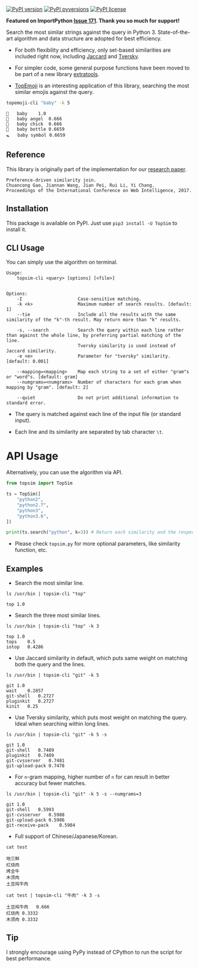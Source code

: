 [![PyPI version](https://img.shields.io/pypi/v/TopSim.svg)](https://pypi.python.org/pypi/TopSim/)
[![PyPI pyversions](https://img.shields.io/pypi/pyversions/TopSim.svg)](https://pypi.python.org/pypi/TopSim/)
[![PyPI license](https://img.shields.io/pypi/l/TopSim.svg)](https://pypi.python.org/pypi/TopSim/)

**Featured on ImportPython [Issue 171](http://importpython.com/newsletter/no/171/). Thank you so much for support!**

Search the most similar strings against the query in Python 3. State-of-the-art algorithm and data structure are adopted for best efficiency.

- For both flexibility and efficiency, only set-based similarities are included right now, including [Jaccard](https://en.wikipedia.org/wiki/Jaccard_index) and [Tversky](https://en.wikipedia.org/wiki/Tversky_index).

- For simpler code, some general purpose functions have been moved to be part of a new library [extratools](https://github.com/chuanconggao/extratools).

- [TopEmoji](https://github.com/chuanconggao/TopEmoji) is an interesting application of this library, searching the most similar emojis against the query.

``` bash
topemoji-cli "baby" -k 5
```

``` text
👶	baby	1.0
👼	baby angel	0.666
🐤	baby chick	0.666
🍼	baby bottle	0.6659
🚼	baby symbol	0.6659
```

## Reference

This library is originally part of the implementation for our [research paper](https://dl.acm.org/citation.cfm?doid=3106426.3106484).

``` text
Preference-driven similarity join.
Chuancong Gao, Jiannan Wang, Jian Pei, Rui Li, Yi Chang.
Proceedings of the International Conference on Web Intelligence, 2017.
```

## Installation

This package is available on PyPI. Just use `pip3 install -U TopSim` to install it.

## CLI Usage

You can simply use the algorithm on terminal.

```
Usage:
    topsim-cli <query> [options] [<file>]


Options:
    -I                     Case-sensitive matching.
    -k <k>                 Maximum number of search results. [default: 1]
    --tie                  Include all the results with the same similarity of the "k"-th result. May return more than "k" results.

    -s, --search           Search the query within each line rather than against the whole line, by preferring partial matching of the line.
                           Tversky similarity is used instead of Jaccard similarity.
    -e <e>                 Parameter for "tversky" similarity. [default: 0.001]

    --mapping=<mapping>    Map each string to a set of either "gram"s or "word"s. [default: gram]
    --numgrams=<numgrams>  Number of characters for each gram when mapping by "gram". [default: 2]

    --quiet                Do not print additional information to standard error.
```

* The query is matched against each line of the input file (or standard input).

- Each line and its similarity are separated by tab character `\t`.

# API Usage

Alternatively, you can use the algorithm via API.

``` python
from topsim import TopSim

ts = TopSim([
    "python2",
    "python2.7",
    "python3",
    "python3.6",
])

print(ts.search("python", k=3)) # Return each similarity and the respective line numbers.
```

* Please check `topsim.py` for more optional parameters, like similarity function, etc.

## Examples

* Search the most similar line.

`ls /usr/bin | topsim-cli "top"`

```
top	1.0
```

* Search the three most similar lines.

`ls /usr/bin | topsim-cli "top" -k 3`

```
top	1.0
tops	0.5
iotop	0.4286
```

* Use Jaccard similarity in default, which puts same weight on matching both the query and the lines.

`ls /usr/bin | topsim-cli "git" -k 5`

```
git	1.0
wait	0.2857
git-shell	0.2727
pluginkit	0.2727
kinit	0.25
```

* Use Tversky similarity, which puts most weight on matching the query. Ideal when searching within long lines.

`ls /usr/bin | topsim-cli "git" -k 5 -s`

```
git	1.0
git-shell	0.7489
pluginkit	0.7489
git-cvsserver	0.7481
git-upload-pack	0.7478
```

- For `n`-gram mapping, higher number of `n` for can result in better accuracy but fewer matches.

`ls /usr/bin | topsim-cli "git" -k 5 -s --numgrams=3`

```
git	1.0
git-shell	0.5993
git-cvsserver	0.5988
git-upload-pack	0.5986
git-receive-pack	0.5984
```

- Full support of Chinese/Japanese/Korean.

`cat test`

``` text
地三鲜
红烧肉
烤全牛
木须肉
土豆炖牛肉
```

`cat test | topsim-cli "牛肉" -k 3 -s`

``` text
土豆炖牛肉	0.666
红烧肉	0.3332
木须肉	0.3332
```

## Tip
I strongly encourage using PyPy instead of CPython to run the script for best performance.
